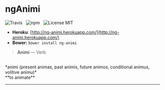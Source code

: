 ngAnimi
=======

![Travis](http://img.shields.io/travis/Wildhoney/ngAnimi.svg?style=flat)
&nbsp;
![npm](http://img.shields.io/npm/v/ng-animi.svg?style=flat)
&nbsp;
![License MIT](http://img.shields.io/badge/License-MIT-lightgrey.svg?style=flat)

* **Heroku**: [http://ng-animi.herokuapp.com/](http://ng-animi.herokuapp.com/)
* **Bower:** `bower install ng-animi`

> **Animi** &mdash; Verb
  <br />
  *animi (present animas, past animis, future animos, conditional animus, volitive animu)*
  <br />
  **to animate**
  
---